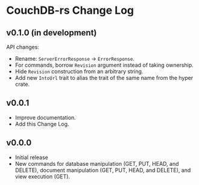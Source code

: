# CouchDB-rs Change Log

## v0.1.0 (in development)

API changes:
* Rename: `ServerErrorResponse` → `ErrorResponse`.
* For commands, borrow `Revision` argument instead of taking ownership.
* Hide `Revision` construction from an arbitrary string.
* Add new `IntoUrl` trait to alias the trait of the same name from the hyper
  crate.

## v0.0.1

* Improve documentation.
* Add this Change Log.

## v0.0.0

* Initial release
* New commands for database manipulation (GET, PUT, HEAD, and DELETE), document
  manipulation (GET, PUT, HEAD, and DELETE), and view execution (GET).
